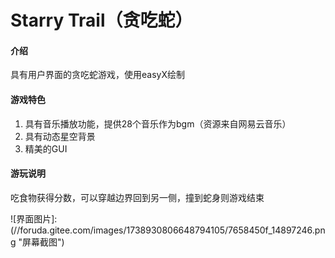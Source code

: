 # Starry Trail（贪吃蛇）

#### 介绍
具有用户界面的贪吃蛇游戏，使用easyX绘制

#### 游戏特色

1.  具有音乐播放功能，提供28个音乐作为bgm（资源来自网易云音乐）
2.  具有动态星空背景
3.  精美的GUI

#### 游玩说明
吃食物获得分数，可以穿越边界回到另一侧，撞到蛇身则游戏结束

![界面图片]:(//foruda.gitee.com/images/1738930806648794105/7658450f_14897246.png "屏幕截图")
